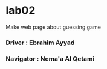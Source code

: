 # lab02
Make web page about  guessing game

### Driver : Ebrahim Ayyad

### Navigator : Nema'a Al Qetami
